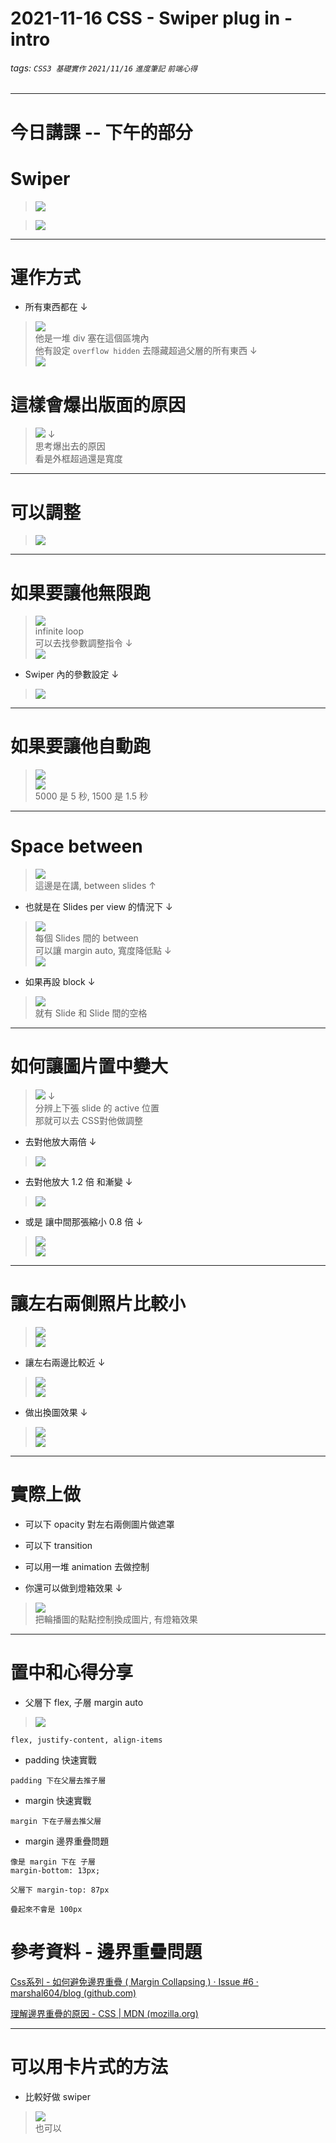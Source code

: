 # 2021-11-16 CSS -  Swiper plug in - intro  
###### tags: `CSS3 基礎實作` `2021/11/16` `進度筆記` `前端心得`  
---

# 今日講課 -- 下午的部分  

# Swiper   

> ![](https://i.imgur.com/X4XwlMz.png)   

> ![](https://i.imgur.com/MFRwU6p.png)   

----

# 運作方式  

- 所有東西都在 ↓   
> ![](https://i.imgur.com/qjQ2mBv.png)   
> 他是一堆 div 塞在這個區塊內  
> 他有設定 `overflow hidden` 去隱藏超過父層的所有東西 ↓  
> ![](https://i.imgur.com/8i2DARs.png)   

# 這樣會爆出版面的原因  
> ![](https://i.imgur.com/MO8RsFc.png) ↓   
> 思考爆出去的原因  
> 看是外框超過還是寬度  


-----

# 可以調整  

> ![](https://i.imgur.com/cr2XcGW.png)   


----

# 如果要讓他無限跑  

> ![](https://i.imgur.com/M0vfNo6.png)   
> infinite loop  
> 可以去找參數調整指令 ↓   
> ![](https://i.imgur.com/sbvgflQ.png)   

- Swiper 內的參數設定 ↓  
> ![](https://i.imgur.com/yNLZJZq.png)  

----

# 如果要讓他自動跑  

> ![](https://i.imgur.com/LfHLHVA.png)   
> ![](https://i.imgur.com/0g3zd0z.png)   
> 5000 是 5 秒, 1500 是 1.5 秒   

----

# Space between  

> ![](https://i.imgur.com/fayOf11.png)   
> 這邊是在講, between slides ↑  

- 也就是在 Slides per view 的情況下 ↓  
> ![](https://i.imgur.com/e3ROW55.png)  
> 每個 Slides 間的 between  
> 可以讓 margin auto, 寬度降低點 ↓   
> ![](https://i.imgur.com/faKWENq.png)   

- 如果再設 block ↓  
> ![](https://i.imgur.com/z0Fvuit.png)  
> 就有 Slide 和 Slide 間的空格  

----

# 如何讓圖片置中變大  

> ![](https://i.imgur.com/0qCeFwv.png) ↓   
> 分辨上下張 slide 的 active 位置  
> 那就可以去 CSS對他做調整  

- 去對他放大兩倍 ↓  
> ![](https://i.imgur.com/8LkwFN3.png)  

- 去對他放大 1.2 倍 和漸變 ↓  
> ![](https://i.imgur.com/6D0fFdJ.png)

- 或是 讓中間那張縮小 0.8 倍 ↓  
> ![](https://i.imgur.com/8BrSn9n.png)  
> ![](https://i.imgur.com/Dq3q63p.png)  

----

# 讓左右兩側照片比較小  

> ![](https://i.imgur.com/IBocJ9D.png)  
> ![](https://i.imgur.com/tMUdWJ1.png)  

- 讓左右兩邊比較近 ↓  
> ![](https://i.imgur.com/IwXFKim.png)   
> ![](https://i.imgur.com/AgCCRTf.png)   


- 做出換圖效果 ↓   
> ![](https://i.imgur.com/50c74qT.png)  
> ![](https://i.imgur.com/ywNtWmT.png)   

----

# 實際上做  

- 可以下 opacity 對左右兩側圖片做遮罩  
- 可以下 transition  
- 可以用一堆 animation 去做控制  

- 你還可以做到燈箱效果 ↓  
> ![](https://i.imgur.com/ruKajg7.png)   
> 把輪播圖的點點控制換成圖片, 有燈箱效果   

----

# 置中和心得分享   

- 父層下 flex, 子層 margin auto  

> ![](https://i.imgur.com/1Nh9NLS.png)  

````
flex, justify-content, align-items
````


- padding 快速實戰  
```
padding 下在父層去推子層  
```

- margin 快速實戰  
```
margin 下在子層去推父層
```

- margin 邊界重疊問題  
```
像是 margin 下在 子層 
margin-bottom: 13px;

父層下 margin-top: 87px

疊起來不會是 100px
```

# 參考資料 - 邊界重疊問題  
[Css系列 - 如何避免邊界重疊 ( Margin Collapsing ) · Issue #6 · marshal604/blog (github.com)](https://github.com/marshal604/blog/issues/6)   

[理解邊界重疊的原因 \- CSS | MDN (mozilla.org)](https://developer.mozilla.org/zh-TW/docs/Web/CSS/CSS_Box_Model/Mastering_margin_collapsing)

---

# 可以用卡片式的方法

- 比較好做 swiper  
> ![](https://i.imgur.com/9OOuuVg.png)   
> 也可以
